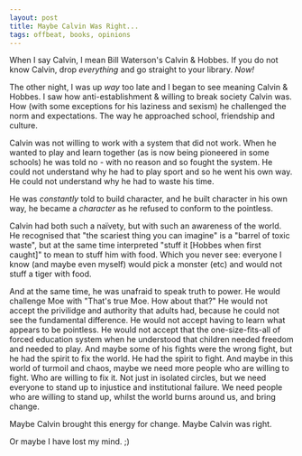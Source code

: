 ```yaml
---
layout: post
title: Maybe Calvin Was Right...
tags: offbeat, books, opinions
---
```


When I say Calvin, I mean Bill Waterson's Calvin & Hobbes. If you do not know Calvin, drop *everything* and go straight to your library. *Now!*  
  
The other night, I was up *way* too late and I began to see meaning Calvin & Hobbes. I saw how anti-establishment & willing to break society Calvin was. How (with some exceptions for his laziness and sexism) he challenged the norm and expectations. The way he approached school, friendship and culture.  
  
Calvin was not willing to work with a system that did not work. When he wanted to play and learn  together (as is now being pioneered in some schools) he was told no - with no reason and so fought the system. He could not understand why he had to play sport and so he went his own way. He could not understand why he had to waste his time. 
  
He was *constantly* told to build character, and he built character in his own way, he became a *character* as he refused to conform to the pointless. 
  
Calvin had both such a naïvety, but with such an awareness of the world. He recognised that "the scariest thing you can imagine" is a "barrel of toxic waste", but at the same time interpreted "stuff it [Hobbes when first caught]" to mean to stuff him with food. Which you never see: everyone I know (and maybe even myself) would pick a monster (etc) and would not stuff a tiger with food.   
  
And at the same time, he was unafraid to speak truth to power. He would challenge Moe with "That's true Moe. How about that?" He would not accept the privilidge and authority that adults had, because he could not see the fundamental difference. He would not accept having to learn what appears to be pointless. He would not accept that the one-size-fits-all of forced education system when he understood that children needed freedom and needed to play. And maybe some of his fights were the wrong fight, but he had the spirit to fix the world. He had the spirit to fight. And maybe in this world of turmoil and chaos, maybe we need more people who are willing to fight. Who are willing to fix it. Not just in isolated circles, but we need everyone to stand up to injustice and institutional failure. We need people who are willing to stand up, whilst the world burns around us, and bring change. 
  
Maybe Calvin brought this energy for change. 
Maybe Calvin was right. 
  
Or maybe I have lost my mind. ;)
  